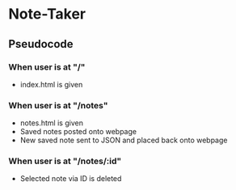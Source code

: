 # Note-Taker

## Pseudocode

### When user is at "/"
- index.html is given

### When user is at "/notes"
- notes.html is given
- Saved notes posted onto webpage
- New saved note sent to JSON and placed back onto webpage

### When user is at "/notes/:id"
- Selected note via ID is deleted